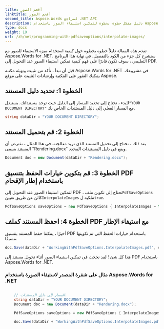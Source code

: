 ```yaml
---
title: أقحم الصور
linktitle: أقحم الصور
second_title: Aspose.Words لمراجع .NET API
description: دليل مفصّل خطوة بخطوة لتمكين استيفاء الصور باستخدام Aspose.Words for .NET.
type: docs
weight: 10
url: /zh/net/programming-with-pdfsaveoptions/interpolate-images/
---
```


تقدم هذه المقالة دليلاً خطوة بخطوة حول كيفية استخدام ميزة الاستيفاء للصور مع Aspose.Words for .NET. سنشرح كل جزء من الكود بالتفصيل. في نهاية هذا البرنامج التعليمي ، سوف تكون قادرًا على فهم كيفية تمكين استيفاء الصور عند التحويل إلى PDF.

قبل أن تبدأ ، تأكد من تثبيت وتهيئة مكتبة Aspose.Words for .NET في مشروعك. يمكنك العثور على المكتبة وإرشادات التثبيت على موقع Aspose.

## الخطوة 1: تحديد دليل المستند

 للبدء ، تحتاج إلى تحديد المسار إلى الدليل حيث توجد مستنداتك. يستبدل`"YOUR DOCUMENT DIRECTORY"` مع المسار الفعلي إلى دليل المستندات الخاص بك.

```csharp
string dataDir = "YOUR DOCUMENT DIRECTORY";
```

## الخطوة 2: قم بتحميل المستند

بعد ذلك ، نحتاج إلى تحميل المستند الذي نريد معالجته. في هذا المثال ، نفترض أن المستند يسمى "Rendering.docx" ويقع في دليل المستندات المحدد.

```csharp
Document doc = new Document(dataDir + "Rendering.docx");
```

## الخطوة 3: قم بتكوين خيارات الحفظ بتنسيق PDF باستخدام إطار الإقحام

 لتمكين استيفاء الصور عند التحويل إلى PDF ، نحتاج إلى تكوين ملف`PdfSaveOptions` كائن عن طريق تعيين`InterpolateImages` ملكية ل`true`.

```csharp
PdfSaveOptions saveOptions = new PdfSaveOptions { InterpolateImages = true };
```

## الخطوة 4: احفظ المستند كملف PDF مع استيفاء الإطار

أخيرًا ، يمكننا حفظ المستند بتنسيق PDF باستخدام خيارات الحفظ التي تم تكوينها مسبقًا.

```csharp
doc.Save(dataDir + "WorkingWithPdfSaveOptions.InterpolateImages.pdf", saveOptions);
```

هذا كل شئ ! لقد نجحت في تمكين استيفاء الصور أثناء تحويل مستند إلى PDF باستخدام Aspose.Words for .NET.

### مثال على شفرة المصدر لاستيفاء الصورة باستخدام Aspose.Words for .NET


```csharp

	// المسار إلى دليل المستندات.
	string dataDir = "YOUR DOCUMENT DIRECTORY";
	Document doc = new Document(dataDir + "Rendering.docx");

	PdfSaveOptions saveOptions = new PdfSaveOptions { InterpolateImages = true };

	doc.Save(dataDir + "WorkingWithPdfSaveOptions.InterpolateImages.pdf", saveOptions);

```
